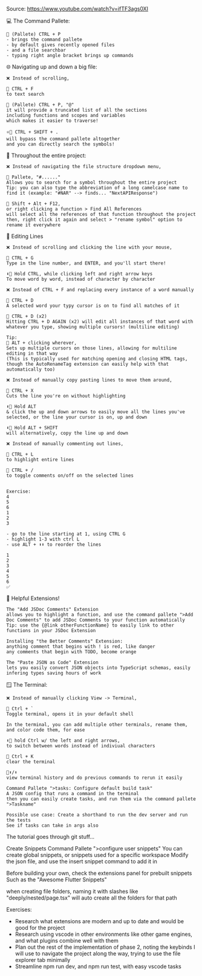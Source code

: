 



Source:
https://www.youtube.com/watch?v=ifTF3ags0XI


💻 The Command Pallete:

    🔳 (Pallete) CTRL + P
    - brings the command pallete
    - by default gives recently opened files
    - and a file searchbar
    - typing right angle bracket brings up commands



🌐 Navigating up and down a big file:

    ❌ Instead of scrolling,

    🔳 CTRL + F
    to text search

    🔳 (Pallete) CTRL + P, "@"
    it will provide a truncated list of all the sections
    including functions and scopes and variables
    which makes it easier to traverse!

    ⭐🔳 CTRL + SHIFT + .
    will bypass the command pallete altogether
    and you can directly search the symbols!


🎨 Throughout the entire project:

    ❌ Instead of navigating the file structure dropdown menu,

    🔳 Pallete, "#......"
    Allows you to search for a symbol throughout the entire project
    Tip: you can also type the abbreviation of a long camelcase name to find it (example: "#NAR" --> finds... "NextAPIResponse")

    🔳 Shift + Alt + F12,
    or right clicking a function > Find All References
    will select all the references of that function throughout the project
    then, right click it again and select > "rename symbol" option to rename it everywhere


📎 Editing Lines

    ❌ Instead of scrolling and clicking the line with your mouse,

    🔳 CTRL + G
    Type in the line number, and ENTER, and you'll start there!

    ⬇️🔳 Hold CTRL, while clicking left and right arrow keys
    To move word by word, instead of character by character

    ❌ Instead of CTRL + F and replacing every instance of a word manually

    🔳 CTRL + D
    A selected word your typy cursor is on to find all matches of it
    
    🔳 CTRL + D (x2)
    Hitting CTRL + D AGAIN (x2) will edit all instances of that word with whatever you type, showing multiple cursors! (multiline editing)

    Tip:
    🔳 ALT + clicking wherever,
    Sets up multiple cursors on those lines, allowing for multiline editing in that way
    (This is typically used for matching opening and closing HTML tags, though the AutoRenameTag extension can easily help with that automatically too)

    ❌ Instead of manually copy pasting lines to move them around,

    🔳 CTRL + X
    Cuts the line you're on without highlighting

    ⬇️🔳 Hold ALT
    & click the up and down arrows to easily move all the lines you've selected, or the line your cursor is on, up and down

    ⬇️🔳 Hold ALT + SHIFT
    will alternatively, copy the line up and down

    ❌ Instead of manually commenting out lines,

    🔳 CTRL + L
    to highlight entire lines

    🔳 CTRL + /
    to toggle comments on/off on the selected lines


    Exercise:
    4
    5
    6
    1
    2
    3

    - go to the line starting at 1, using CTRL G
    - highlight 1-3 with ctrl L
    - use ALT + ⬆️⬇️ to reorder the lines

    1
    2
    3
    4
    5
    6
    ✅

🔌 Helpful Extensions!

    The "Add JSDoc Comments" Extension
    allows you to highlight a function, and use the command pallete ">Add Doc Comments" to add JSDoc Comments to your function automatically
    Tip: use the {@link otherFunctionName} to easily link to other functions in your JSDoc Extension

    Installing "the Better Comments" Extension:
    anything comment that begins with ! is red, like danger
    any comments that begin with TODO, become orange

    The "Paste JSON as Code" Extension
    lets you easily convert JSON objects into TypeScript schemas, easily infering types saving hours of work


🪟 The Terminal:

    ❌ Instead of manually clicking View -> Terminal,

    🔳 Ctrl + `
    Toggle terminal, opens it in your default shell

    In the terminal, you can add multiple other terminals, rename them, and color code them, for ease

    ⬇️🔳 hold Ctrl w/ the left and right arrows,
    to switch between words instead of indiviual characters

    🔳 Ctrl + K
    clear the terminal

    🔳⬆️/⬇️
    view terminal history and do previous commands to rerun it easily

    Command Pallete ">tasks: Configure default build task"
    A JSON config that runs a command in the terminal
    then you can easily create tasks, and run them via the command pallete ">Taskname"

    Possible use case: Create a shorthand to run the dev server and run the tests
    See if tasks can take in args also


The tutorial goes through git stuff...

Create Snippets
Command Pallete ">configure user snippets"
You can create global snippets, or snippets used for a specific workspace
Modify the json file, and use the insert snippet command to add it in

Before building your own, check the extensions panel for prebuilt snippets
Such as the "Awesome Flutter Snippets"

when creating file folders, naming it with slashes like "deeply/nested/page.tsx" will auto create all the folders for that path



Exercises:

- Research what extensions are modern and up to date and would be good for the project
- Research using vscode in other environments like other game engines, and what plugins combine well with them
- Plan out the rest of the implementation of phase 2, noting the keybinds I will use to navigate the project along the way, trying to use the file explorer tab minimally
- Streamline npm run dev, and npm run test, with easy vscode tasks






